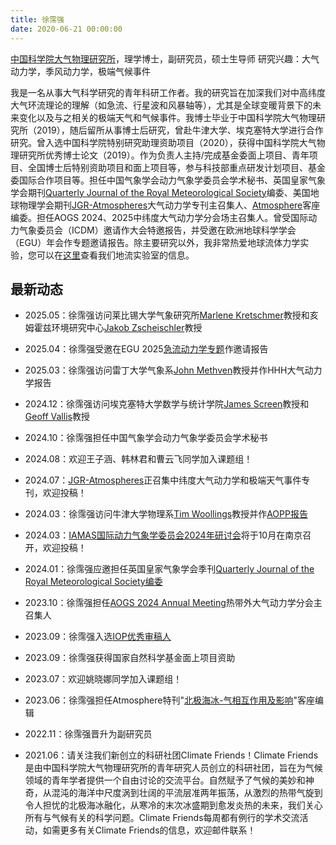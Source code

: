 ```yaml
---
title: 徐霈强 
date: 2020-06-21 00:00:00
---
```

[中国科学院大气物理研究所](http://www.iap.ac.cn/)，理学博士，副研究员，硕士生导师
研究兴趣：大气动力学，季风动力学，极端气候事件

我是一名从事大气科学研究的青年科研工作者。我的研究旨在加深我们对中高纬度大气环流理论的理解（如急流、行星波和风暴轴等），尤其是全球变暖背景下的未来变化以及与之相关的极端天气和气候事件。我博士毕业于中国科学院大气物理研究所（2019），随后留所从事博士后研究，曾赴牛津大学、埃克塞特大学进行合作研究。曾入选中国科学院特别研究助理资助项目（2020），获得中国科学院大气物理研究所优秀博士论文（2019）。作为负责人主持/完成基金委面上项目、青年项目、全国博士后特别资助项目和面上项目等，参与科技部重点研发计划项目、基金委国际合作项目等。担任中国气象学会动力气象学委员会学术秘书、英国皇家气象学会期刊[Quarterly Journal of the Royal Meteorological Society](https://rmets.onlinelibrary.wiley.com/hub/journal/1477870X/editorial-board/editorial-board)编委、美国地球物理学会期刊[JGR-Atmospheres](https://agupubs.onlinelibrary.wiley.com/hub/journal/21698996/call-for-papers/si-2024-000624)大气动力学专刊主召集人、[Atmosphere](https://www.mdpi.com/journal/atmosphere/special_issues/SA29V8X5NR)客座编委。担任AOGS 2024、2025中纬度大气动力学分会场主召集人。曾受国际动力气象委员会（ICDM）邀请作大会特邀报告，并受邀在欧洲地球科学学会（EGU）年会作专题邀请报告。除主要研究以外，我非常热爱地球流体力学实验，您可以在[这里](http://www.njugfd.org/home.html)查看我们地流实验室的信息。

## 最新动态
- 2025.05：徐霈强访问莱比锡大学气象研究所[Marlene Kretschmer](https://www.physes.uni-leipzig.de/en/fakultaet/gremien-und-beauftragte/commissioner-for-equal-opportunities/jun-prof-dr-marlene-kretschmer)教授和亥姆霍兹环境研究中心[Jakob Zscheischler](https://www.ufz.de/index.php?en=48052)教授

- 2025.04：徐霈强受邀在EGU 2025[急流动力学专题](https://meetingorganizer.copernicus.org/EGU25/session/53483)作邀请报告

- 2025.03：徐霈强访问雷丁大学气象系[John Methven](https://research.reading.ac.uk/meteorology/people/john-methven/)教授并作HHH大气动力学报告

- 2024.12：徐霈强访问埃克塞特大学数学与统计学院[James Screen](https://experts.exeter.ac.uk/22657-james-screen)教授和[Geoff Vallis](https://experts.exeter.ac.uk/22968-geoffrey-vallis)教授

- 2024.10：徐霈强担任中国气象学会动力气象学委员会学术秘书

- 2024.08：欢迎王子涵、韩林君和曹云飞同学加入课题组！

- 2024.07：[JGR-Atmospheres](https://agupubs.onlinelibrary.wiley.com/hub/journal/21698996/call-for-papers/si-2024-000624)正召集中纬度大气动力学和极端天气事件专刊，欢迎投稿！

- 2024.03：徐霈强访问牛津大学物理系[Tim Woollings](https://www.physics.ox.ac.uk/our-people/woollings)教授并作[AOPP报告](https://www.physics.ox.ac.uk/events/stationary-rossby-waves-baroclinic-atmospheric-waveguide)
  
- 2024.03：[IAMAS国际动力气象学委员会2024年研讨会](https://icdm2024.nju.edu.cn/#/)将于10月在南京召开，欢迎投稿！

- 2024.01：徐霈强应邀担任英国皇家气象学会季刊[Quarterly Journal of the Royal Meteorological Society编委](https://rmets.onlinelibrary.wiley.com/hub/journal/1477870X/editorial-board/editorial-board)

- 2023.10：徐霈强担任[AOGS 2024 Annual Meeting](https://www.asiaoceania.org/aogs2024/public.asp?page=home.asp)热带外大气动力学分会主召集人

- 2023.09：徐霈强入选[IOP优秀审稿人](https://accreditations.ioppublishing.org/ce288510-4238-420a-870b-e4b549fd4134#gs.50kyb9)

- 2023.09：徐霈强获得国家自然科学基金面上项目资助

- 2023.07：欢迎姚晓娜同学加入课题组！

- 2023.06：徐霈强担任Atmosphere特刊"[北极海冰-气相互作用及影响](https://www.mdpi.com/journal/atmosphere/special_issues/SA29V8X5NR)"客座编辑

- 2022.11：徐霈强晋升为副研究员

- 2021.06：请关注我们新创立的科研社团Climate Friends！Climate Friends是由中国科学院大气物理研究所的青年研究人员创立的科研社团，旨在为气候领域的青年学者提供一个自由讨论的交流平台。自然赋予了气候的美妙和神奇，从混沌的海洋中尺度涡到壮阔的平流层准两年振荡，从激烈的热带气旋到令人担忧的北极海冰融化，从寒冷的末次冰盛期到愈发炎热的未来，我们关心所有与气候有关的科学问题。Climate Friends每周都有例行的学术交流活动，如需更多有关Climate Friends的信息，欢迎邮件联系！



